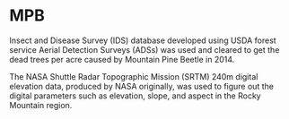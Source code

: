 # MPB
Insect and Disease Survey (IDS) database developed using USDA forest service Aerial Detection Surveys (ADSs) was used and cleared to
get the dead trees per acre caused by Mountain Pine Beetle in 2014.

The NASA Shuttle Radar Topographic Mission (SRTM) 240m digital elevation data, produced by NASA originally, was used to figure out the
digital parameters such as elevation, slope, and aspect in the Rocky Mountain region.
